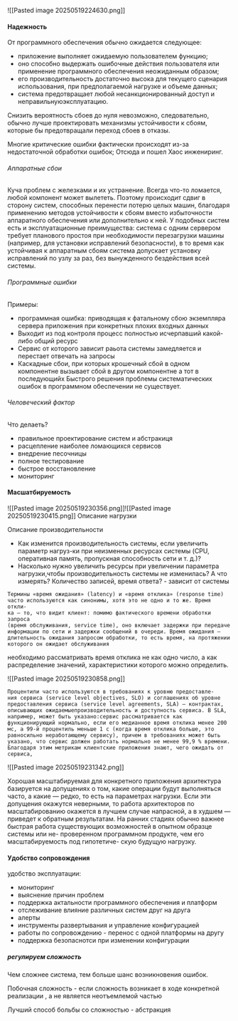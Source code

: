![[Pasted image 20250519224630.png]]

#### Надежность
От программного обеспечения обычно ожидается следующее:

 - приложение выполняет ожидаемую пользователем функцию;
 - оно способно выдержать ошибочные действия пользователя или применение
программного обеспечения неожиданным образом;
-  его производительность достаточно высока для текущего сценария использования, при предполагаемой нагрузке и объеме данных;
- система предотвращает любой несанкционированный доступ и неправильнуюэксплуатацию.


Снизить вероятность сбоев до нуля невозможно, следовательно, обычно лучше проектировать механизмы устойчивости к сбоям, которые бы предотвращали переход сбоев в отказы.

Многие критические ошибки фактически происходят из-за недостаточной обработки ошибок; Отсюда и пошел Хаос инжениринг.

###### Аппаратные сбои

Куча проблем с железками и их устранение. Всегда что-то ломается, любой компонент может вылететь. Поэтому происходит сдвиг в сторону систем, способных перенести потерю целых машин, благодаря применению методов устойчивости к сбоям вместо избыточности аппаратного обеспечения или дополнительно к ней. У подобных систем есть и эксплуатационные преимущества: система с одним сервером требует планового
простоя при необходимости перезагрузки машины (например, для установки исправлений безопасности), в то время как устойчивая к аппаратным сбоям система
допускает установку исправлений по узлу за раз, без вынужденного бездействия всей системы. 

###### Программные ошибки 
Примеры:
 - программная ошибка: приводящая к фатальному сбою экземпляра сервера приложения при конкретных плохих входных данных
 - Выходит из под контроля процесс полностью исчерпавший какой-либо общий ресурс
 - Сервис от которого зависит раьота системы замедляется и перестает отвечать на запросы
 - Каскадные сбои, при которых крошечный сбой в одном компонентне вызывает сбой в другом компонентне а тот в последующийх
 Быстрого решения проблемы систематических ошибок в программном обеспечении не существует.

###### Человеческий фактор
Что делаеть?
- правильное проектирование систем и абстракиця
- расцепление наиболее ломающихся сервисов
- внедрение песочницы
- полное тестирование
- быстрое восстановление
- мониторинг


#### Масшатбируемость

![[Pasted image 20250519230356.png]]![[Pasted image 20250519230415.png]]
Описание нагрузки

Описание производительности
- Как изменится производительность системы, если увеличить параметр нагруз-ки при неизменных ресурсах системы (CPU, оперативная память, пропускная способность сети и т. д.)?
- Насколько нужно увеличить ресурсы при увеличении параметра нагрузки,чтобы производительность системы не изменилась?
А что измерять? Количество записей, время ответа? - зависит от системы

```
Термины «время ожидания» (latency) и «время отклика» (response time)
часто используются как синонимы, хотя это не одно и то же. Время откли-
ка — то, что видит клиент: помимо фактического времени обработки запроса
(время обслуживания, service time), оно включает задержки при передаче
информации по сети и задержки сообщений в очереди. Время ожидания —
длительность ожидания запросом обработки, то есть время, на протяжении
которого он ожидает обслуживания
```

необходимо рассматривать время отклика не как одно число, а как распределение значений, характеристики которого можно определить.

![[Pasted image 20250519230858.png]]
```
Процентили часто используются в требованиях к уровню предоставле-
ния сервиса (service level objectives, SLO) и соглашениях об уровне предоставления сервиса (service level agreements, SLA) — контрактах, описывающих ожидаемыепроизводительность и доступность сервиса. В SLA, например, может быть указано:сервис рассматривается как функционирующий нормально, если его медианное время отклика менее 200 мс, а 99-й процентиль меньше 1 с (когда время отклика больше, это равносильно неработающему сервису), причем в требованиях может быть указано, что сервис должен работать нормально не менее 99,9 % времени.
Благодаря этим метрикам клиентские приложения знают, чего ожидать от сервиса,
```

![[Pasted image 20250519231342.png]]

Хорошая масштабируемая для конкретного приложения архитектура базируется на допущениях о том, какие операции будут выполняться часто, а какие — редко,
то есть на параметрах нагрузки. Если эти допущения окажутся неверными, то
работа архитекторов по масштабированию окажется в лучшем случае напрасной,
а в худшем — приведет к обратным результатам. На ранних стадиях обычно важнее
быстрая работа существующих возможностей в опытном образце системы или не-
проверенном программном продукте, чем его масштабируемость под гипотетиче-
скую будущую нагрузку.


#### Удобство сопровождения

удобство эксплуатации:
- мониторинг
- выяснение причин проблем 
- поддержка актальности программного обеспечения и платформ
- отслеживание влияние различных систем друг на друга
- алерты
- инструменты развертывания и управление конфигурацией
- работы по сопровождению - перенос с одной платформы на другу
- поддержка безопаснотси при изменении конфигурации

##### регулируем сложность

Чем сложнее система, тем больше шанс возникновения ошибок.

Побочная сложность - если сложность возникает в ходе конкретной реализации , а не является неотъемлемой частью

Лучший способ больбы со сложностью - абстракция